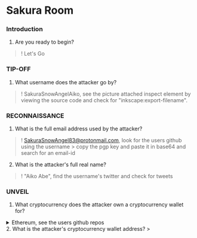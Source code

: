 # Sakura Room
### Introduction
1. Are you ready to begin?
>! Let's Go

### TIP-OFF
1. What username does the attacker go by?
>! SakuraSnowAngelAiko, see the picture attached inspect element by viewing the source code and check for  "inkscape:export-filename".

### RECONNAISSANCE
1. What is the full email address used by the attacker?
>! SakuraSnowAngel83@protonmail.com, look for the users github using the username > copy the pgp key and paste it in base64 and search for an email-id
2. What is the attacker's full real name?
>! "Aiko Abe", find the username's twitter and check for tweets

### UNVEIL
1. What cryptocurrency does the attacker own a cryptocurrency wallet for?
<details>
<summary>Ethereum, see the users github repos </summary>
Answer
</details>
2. What is the attacker's cryptocurrency wallet address?
> 

